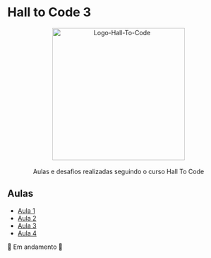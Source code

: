 # Hall to Code 3
<p align="center">
<img src="https://i.imgur.com/Qo8d177.jpeg" alt="Logo-Hall-To-Code" width=300>
 <br><br>
Aulas e desafios realizadas seguindo o curso Hall To Code
</p>


## Aulas
- [Aula 1](https://github.com/rafaelcastrow/Hall-to-Code-3/tree/main/Aula%201%20-%20Introdu%C3%A7ao%20HTML)
- [Aula 2](https://github.com/rafaelcastrow/Hall-to-Code-3/tree/main/Aula%202%20-%20Formulario%20Cadastro)
- [Aula 3](https://github.com/rafaelcastrow/Hall-to-Code-3/tree/main/Aula%203%20-%20Receita%20Brownie)
- [Aula 4](https://github.com/rafaelcastrow/Hall-to-Code-3/tree/main/Aula%204%20-%20Formulario%20Login)

🔴 Em andamento 🔴
